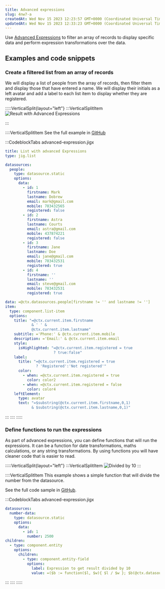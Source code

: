 ```yaml
---
title: Advanced expressions
slug: 4nw7-a
createdAt: Wed Nov 15 2023 12:23:57 GMT+0000 (Coordinated Universal Time)
updatedAt: Wed Nov 15 2023 12:33:23 GMT+0000 (Coordinated Universal Time)
---
```


Use [Advanced Expressions]() to filter an array of records to display specific data and perform expression transformations over the data.

## Examples and code snippets 

### Create a filtered list from an array of records

We will display a list of people from the array of records, then filter them and display those that have entered a name. We will display their initials as a left avatar and add a label to each list item to display whether they are registered.

:::::VerticalSplit{layout="left"}
:::VerticalSplitItem
![Result with Advanced Expressions](https://archbee-image-uploads.s3.amazonaws.com/x7vdIDH6-ScTprfmi2XXX/LGvYapk-Ctp7XNjyF1AhK_ldcfoljjvzbydshpyny6img1005iphone13blueportrait.png "Result with Advanced Expressions")


:::

::::VerticalSplitItem
See the full example in [GitHub](https://github.com/jigx-com/jigx-samples/blob/main/samples/jigx-samples/jigs/guide-advanced-expressions/static-data/advanced-expressions-list.jigx)

:::CodeblockTabs
advanced-expression.jigx

```yaml
title: List with advanced Expressions
type: jig.list

datasources:
  people:
    type: datasource.static
    options:
      data:
        - id: 1
          firstname: Mark
          lastname: Dobrew
          email: mark@gmail.com
          mobile: 783432565
          registered: false
        - id: 2
          firstname: Astra
          lastname: Courts
          email: astra@gmail.com
          mobile: 437874221
          registered: false
        - id: 3
          firstname: Jane
          lastname: Doe
          email: jane@gmail.com
          mobile: 783432531
          registered: true
        - id: 4
          firstname: ''
          lastname: ''
          email: steve@gmail.com
          mobile: 783432531
          registered: true

data: =@ctx.datasources.people[firstname != '' and lastname != '']
item:
  type: component.list-item
  options:
    title: "=@ctx.current.item.firstname 
            & ' ' & 
            @ctx.current.item.lastname"
    subtitle: ='Phone:' & @ctx.current.item.mobile
    description: ='Email:' & @ctx.current.item.email
    style:
      isHighlighted: "=@ctx.current.item.registered = true 
                      ? true:false"
    label:
      title: "=@ctx.current.item.registered = true 
              ? 'Registered':'Not registered'"
      color:
        - when: =@ctx.current.item.registered = true 
          color: color2
        - when: =@ctx.current.item.registered = false
          color: color4
    leftElement: 
      type: avatar
      text: "=$substring(@ctx.current.item.firstname,0,1) 
            & $substring(@ctx.current.item.lastname,0,1)"
```
:::
::::
:::::

### Define functions to run the expressions

As part of advanced expressions, you can define functions that will run the expressions. It can be a function for date transformations, maths calculations, or any string transformations. By using functions you will have cleaner code that is easier to read.

:::::VerticalSplit{layout="left"}
:::VerticalSplitItem
![Divided by 10](https://archbee-image-uploads.s3.amazonaws.com/x7vdIDH6-ScTprfmi2XXX/w4D0z4M_5GZfbVYTORcV1_hncb97qurvw7muuy4qigeimg1002iphone13blueportrait.png "Divided by 10")
:::

::::VerticalSplitItem
This example shows a simple function that will divide the number from the datasource.

See the full code sample in [GitHub](https://github.com/jigx-com/jigx-samples/blob/main/quickstart/jigx-samples/jigs/guide-advanced-expressions/static-data/advanced-expressions-list.jigx).

:::CodeblockTabs
advanced-expression.jigx

```yaml
datasources:
  number-data:
    type: datasource.static
    options:
      data:
        - id: 1
          number: 2500
children:
  - type: component.entity
    options:
      children:
        - type: component.entity-field
          options:
            label: Expression to get result divided by 10
            value: =($b := function($l, $w){ $l / $w }; $b(@ctx.datasources.number-data.number,10);)
```
:::
::::
:::::

